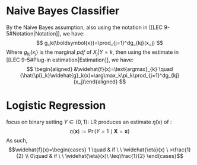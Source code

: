 # Naive Bayes Classifier
By the Naive Bayes assumption, also using the notation in [[LEC 9-5#Notation|Notation]], we have:
$$
g_k(\boldsymbol{x})=\prod_{j=1}^dg_{kj}(x_j)
$$
Where $g_{kj}(x_{j})$ is the marginal $pdf$ of $X_{j}|Y=k$, then using the estimate in [[LEC 9-5#Plug-in estimation|Estimation]], we have:
$$
\begin{aligned} &\widehat{f}(x)=\text{argmax}_{k} \quad {\hat{\pi}_k}\widehat{g}_k(x)=\arg\max_k\pi_k\prod_{j=1}^dg_{kj}(x_j)\end{aligned}
$$
# Logistic Regression
focus on binary setting $Y\in \{0,1\}$:
LR produces an estimate $\widehat{\eta}(x)$ of :
$$
\eta(\boldsymbol{x}):=\Pr(Y=1\mid\boldsymbol{X}=\boldsymbol{x})
$$
As such,
$$\widehat{f}(x)=\begin{cases}
1 \quad & if \ \  \widehat{\eta}(x) \ >\frac{1}{2} \\
0\quad & if \ \  \widehat{\eta}(x)\ \leq\frac{1}{2}
\end{cases}$$

